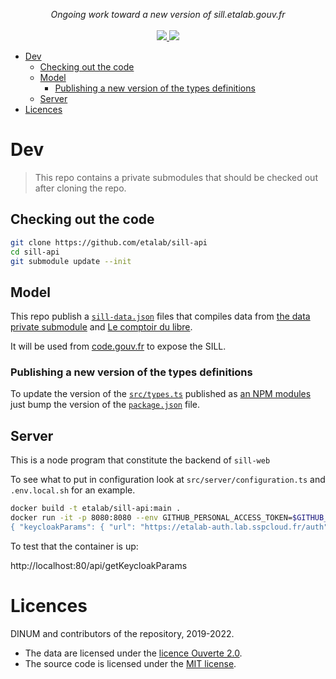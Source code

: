 <p align="center">
    <i>Ongoing work toward a new version of sill.etalab.gouv.fr</i>
    <br>
    <br>
    <a href="https://github.com/etalab/sill-api/actions">
      <img src="https://github.com/etalab/sill-api/workflows/ci/badge.svg?branch=main">
    </a>
    <a href="https://github.com/etalab/sill#licence">
      <img src="https://img.shields.io/npm/l/sillfr">
    </a>
</p>

-   [Dev](#dev)
    -   [Checking out the code](#checking-out-the-code)
    -   [Model](#model)
        -   [Publishing a new version of the types definitions](#publishing-a-new-version-of-the-types-definitions)
    -   [Server](#server)
-   [Licences](#licences)

# Dev

> This repo contains a private submodules that should be
> checked out after cloning the repo.

## Checking out the code

```bash
git clone https://github.com/etalab/sill-api
cd sill-api
git submodule update --init
```

## Model

This repo publish a [`sill-data.json`](https://code.gouv.fr/data/sill-data.json) files that compiles data from [the data private submodule](/data)
and [Le comptoir du libre](https://comptoir-du-libre.org/).

It will be used from [code.gouv.fr](https://code.gouv.fr/) to expose the SILL.

### Publishing a new version of the types definitions

To update the version of the [`src/types.ts`](/src/types.ts) published
as [an NPM modules](https://www.npmjs.com/package/sillfr) just bump the version
of the [`package.json`](/package.json) file.

## Server

This is a node program that constitute the backend of `sill-web`

To see what to put in configuration look at `src/server/configuration.ts` and `.env.local.sh` for an example.

```bash
docker build -t etalab/sill-api:main .
docker run -it -p 8080:8080 --env GITHUB_PERSONAL_ACCESS_TOKEN=$GITHUB_PERSONAL_ACCESS_TOKEN --env CONFIGURATION='
{ "keycloakParams": { "url": "https://etalab-auth.lab.sspcloud.fr/auth", "realm": "etalab", "clientId": "sill" }, "jwtClaims": { "email": "email", "familyName": "family_name", "firstName": "given_name", "username": "preferred_username", "groups": "groups", "locale": "locale" }, "dataRepoUrl": "https://github.com/etalab/sill-data", "buildBranch": "build", "githubPersonalAccessToken": { "envName": "GITHUB_PERSONAL_ACCESS_TOKEN" }, "port": 8080 }' etalab/sill-api:main
```

To test that the container is up:

http://localhost:80/api/getKeycloakParams

# Licences

DINUM and contributors of the repository, 2019-2022.

-   The data are licensed under the [licence Ouverte 2.0](LICENSES/LICENSE.Etalab-2.0.md).
-   The source code is licensed under the [MIT license](LICENSES/LICENSE.MIT.md).
